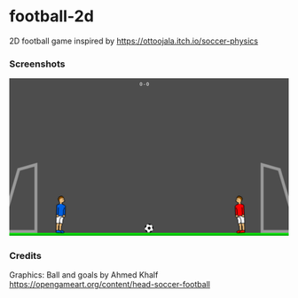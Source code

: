 # football-2d

2D football game inspired by https://ottoojala.itch.io/soccer-physics

### Screenshots

![Screenshot of football-2d app running](assets/screenshots/football-2d-01.png)

### Credits

Graphics:
Ball and goals by Ahmed Khalf
https://opengameart.org/content/head-soccer-football
